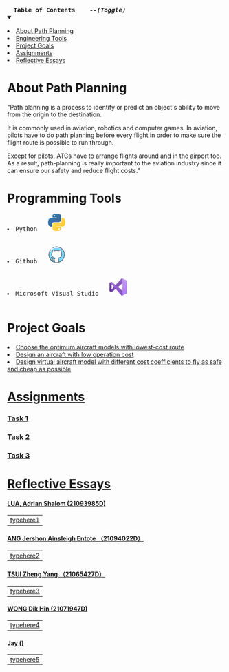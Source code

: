 <details open="open">
  <summary><h4 style="display: inline-block"><pre>Table of Contents    <i>--(Toggle)</i></pre></h4></summary>  
    <li><a href="#About Path Planning">About Path Planning</a></li>
    <li><a href="#Programming Tools">Engineering Tools</a></li>
    <li><a href="#Project Goals">Project Goals</a></li>
    <li><a href="#Assignments">Assignments</a></li>
    <li><a href="#Reflective Essays">Reflective Essays</a></li>

  </ol>
</details>

<div id="About Path Planning">
  
# About Path Planning 

"Path planning is a process to identify or predict an object's ability to move from the origin to the destination.


It is commonly used in aviation, robotics and computer games.
In aviation, pilots have to do path planning before every flight in order to make sure the flight route is possible to run through.

Except for pilots, ATCs have to arrange flights around and in the airport too.
As a result, path-planning is really important to the aviation industry since it can ensure our safety and reduce flight costs."






<div id="Programming Tools">
  
# Programming Tools 
<pre>
<li>Python</a>   <img src="Sources\220px-Python-logo-notext.svg.png" width="40" height="40"></li>

<li>Github</a>   <img src="Sources\logo_github_icon_143196.png" width="40" height="40"></li>

<li>Microsoft Visual Studio   <img src="Sources\Visual_Studio_Icon_2019.png" width="40" height="40"></li>
</pre>

<div id="Project Goals">
  
# Project Goals

<li><a href="#Assignments">Choose the optimum aircraft models with lowest-cost route</a></li>
<li><a href="#Assignments">Design an aircraft with low operation cost</li>
<li><a href="#Assignments">Design virtual aircraft model with different cost coefficients to fly as safe and cheap as possible</li>



<div id="Assignments">
  
# Assignments
  
  ### Task 1
  
  ### Task 2
  
  ### Task 3
  
<div id="Reflective Essays">
  
# Reflective Essays
  
  ####   LUA, Adrian Shalom (21093985D)
  
  <table><tr><td>
    typehere1
  </td></tr></table>  
  
  ####   ANG Jershon Ainsleigh Entote （21094022D）  
  
  <table><tr><td>
    typehere2
  </td></tr></table>  
  
  ####   TSUI Zheng Yang （21065427D）
    
  <table><tr><td>
    typehere3
  </td></tr></table>  
  
  ####   WONG Dik Hin (21071947D)
    
  <table><tr><td>
    typehere4
  </td></tr></table>  
  
  ####   Jay    ()
    
  <table><tr><td>
    typehere5
  </td></tr></table>  

